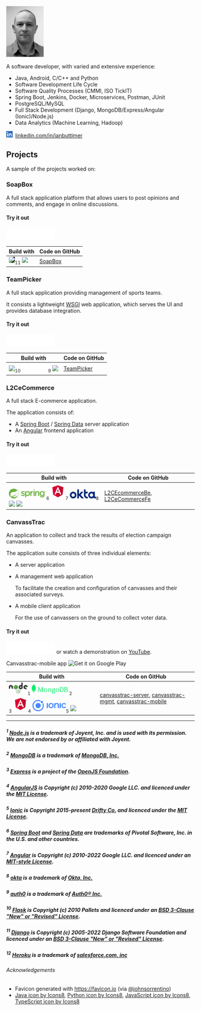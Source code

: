 <img src="assets/img/me.jpg" width="100"/>

A software developer, with varied and extensive experience:
* Java, Android, C/C++ and Python
* Software Development Life Cycle
* Software Quality Processes (CMMI, ISO TickIT)
* Spring Boot, Jenkins, Docker, Microservices, Postman, JUnit
* PostgreSQL/MySQL
* Full Stack Development (Django, MongoDB/Express/Angular (Ionic)/Node.js)
* Data Analytics (Machine Learning, Hadoop)

<a href="https://www.linkedin.com/in/ianbuttimer/"><img src="assets/img/LI-In-Bug.png" width="20"/></a> 
[linkedin.com/in/ianbuttimer](https://www.linkedin.com/in/ianbuttimer/)


## Projects
A sample of the projects worked on:


### SoapBox

A full stack application platform that allows users to post opinions and comments, and engage in online discussions.

#### Try it out
 [<img src="assets/img/built-on-heroku-light.svg" width="130"/>](https://soapbox-opinions.herokuapp.com/)


| Build with | Code on GitHub|
|-|-|
| <a href="https://flask.palletsprojects.com/"><img src="https://static.djangoproject.com/img/logo-django.42234b631760.svg" width="70" style="background-color: black;"/></a><sub>11</sub> <img src="https://img.icons8.com/color/48/000000/python--v1.png" width="35"/> | [SoapBox](https://github.com/ibuttimer/soapbox) |


### TeamPicker

A full stack application providing management of sports teams.

It consists a lightweight [WSGI](https://wsgi.readthedocs.io/) web application, which serves the UI and provides database integration.

#### Try it out
 [<img src="assets/img/built-on-heroku-light.svg" width="130"/>](https://teampicker-fswd.herokuapp.com/)


| Build with | Code on GitHub|
|-|-|
| <a href="https://flask.palletsprojects.com/"><img src="https://raw.githubusercontent.com/pallets/flask/main/artwork/logo-full.svg" width="70" style="background-color: white;"/></a><sub>10</sub> <a href="https://auth0.com/"><img src="assets/img/brand%20evolution_logo_Auth0_white.png" width="70"/></a><sub>9</sub> <img src="https://img.icons8.com/color/48/000000/python--v1.png" width="35"/> | [TeamPicker](https://github.com/ibuttimer/TeamPicker) |

### L2CeCommerce

A full stack E-commerce application.

The application consists of:

- A [Spring Boot](https://spring.io/projects/spring-boot) / [Spring Data](https://spring.io/projects/spring-data) server application
- An [Angular](https://angular.io/) frontend application

#### Try it out
[<img src="assets/img/built-on-heroku-light.svg" width="130"/>](https://l2cecommercefe.herokuapp.com/)

| Build with | Code on GitHub|
|-|-|
| <a href="https://spring.io"><img src="assets/img/spring-logo.svg" width="100"/></a><sub>6</sub> <a href="https://angularjs.org/"><img src="assets/img/angular.png" width="40"/></a><sub>7</sub> <a href="https://www.okta.com/"><img src="assets/img/Logo_Okta_Blue_RGB.png" width="70"/></a><sub>8</sub> <img src="https://img.icons8.com/color/48/000000/java-coffee-cup-logo--v1.png"/> <img src="https://img.icons8.com/color/48/000000/typescript.png"/> | [L2CEcommerceBe](https://github.com/ibuttimer/L2CEcommerceBe),  [L2CeCommerceFe](https://github.com/ibuttimer/L2CeCommerceFe) |


### CanvassTrac

An application to collect and track the results of election campaign canvasses.

The application suite consists of three individual elements:

- A server application
- A management web application
 
    To facilitate the creation and configuration of canvasses and their associated surveys.

- A mobile client application
    
    For the use of canvassers on the ground to collect voter data.

#### Try it out
[<img src="assets/img/built-on-heroku-light.svg" width="130"/>](https://canvasstrac.herokuapp.com/) or watch a demonstration on [YouTube](https://www.youtube.com/watch?v=h9E-NAwXZm8). 

Canvasstrac-mobile app <img alt="Get it on Google Play" src="https://play.google.com/intl/en_us/badges/images/generic/en_badge_web_generic.png" style="height:40px;">

| Build with | Code on GitHub|
|-|-|
| <a href="https://nodejs.dev/"><img src="assets/img/nodejs-new-pantone-black.svg" width="50"/></a><sub>1</sub> <a href="https://www.mongodb.com/"><img src="assets/img/Logo_RGB_Spring-Green.png" width="100"/></a><sub>2</sub> <a href="https://expressjs.com/" style="color: white;">Express</a> <sub>3</sub> <a href="https://angularjs.org/"><img src="assets/img/angular.png" width="40"/></a><sub>4</sub> <a href="https://ionicframework.com/"><img src="assets/img/Ionic_Logo.svg.png" width="90"/></a><sub>5</sub> <img src="https://img.icons8.com/color/48/000000/javascript--v1.png" width="40"/> | [canvasstrac-server](https://github.com/ibuttimer/canvasstrac-server),  [canvasstrac-mgmt](https://github.com/ibuttimer/canvasstrac-mgmt),  [canvasstrac-mobile](https://github.com/ibuttimer/canvasstrac-mobile) |



---
##### <sup>1</sup> [Node.js](https://nodejs.dev/) is a trademark of Joyent, Inc. and is used with its permission. We are not endorsed by or affiliated with Joyent.

##### <sup>2</sup> [MongoDB](https://www.mongodb.com/) is a trademark of [MongoDB, Inc.](https://www.mongodb.com/)

##### <sup>3</sup> [Express](https://expressjs.com/) is a project of the [OpenJS Foundation](https://openjsf.org/).

##### <sup>4</sup> [AngularJS](https://angularjs.org/) is Copyright (c) 2010-2020 Google LLC. and licenced under the [MIT License](https://github.com/angular/angular.js/blob/master/LICENSE).

##### <sup>5</sup> [Ionic](https://ionicframework.com/) is Copyright 2015-present [Drifty Co.](http://drifty.com/) and licenced under the [MIT License](https://github.com/ionic-team/ionic-framework/blob/main/LICENSE).

##### <sup>6</sup> [Spring Boot](https://spring.io/projects/spring-boot) and [Spring Data](https://spring.io/projects/spring-data) are trademarks of Pivotal Software, Inc. in the U.S. and other countries.

##### <sup>7</sup> [Angular](https://angular.io/) is Copyright (c) 2010-2022 Google LLC. and licenced under an [MIT-style License](https://angular.io/license).

##### <sup>8</sup> [okta](https://www.okta.com/) is a trademark of [Okta, Inc.](https://www.okta.com/)

##### <sup>9</sup> [auth0](https://auth0.com/) is a trademark of [Auth0® Inc.](https://auth0.com/)

##### <sup>10</sup> [Flask](https://flask.palletsprojects.com/) is Copyright (c) 2010 Pallets and licenced under an [BSD 3-Clause "New" or "Revised" License](https://github.com/pallets/flask/blob/main/LICENSE.rst).

##### <sup>11</sup> [Django](https://www.djangoproject.com/) is Copyright (c) 2005-2022 Django Software Foundation and licenced under an [BSD 3-Clause "New" or "Revised" License](https://github.com/django/django/blob/main/LICENSE).

##### <sup>12</sup> [Heroku](https://heroku.com/) is a trademark of [salesforce.com, inc](https://www.salesforce.com/)



###### Acknowledgements

- Favicon generated with https://favicon.io (via [@johnsorrentino](https://twitter.com/johnsorrentino))
- <a href="https://icons8.com/icon/13679/java">Java icon by Icons8</a>, 
<a href="https://icons8.com/icon/13441/python">Python icon by Icons8</a>, 
<a href="https://icons8.com/icon/108784/javascript">JavaScript icon by Icons8</a>, 
<a href="https://icons8.com/icon/uJM6fQYqDaZK/typescript">TypeScript icon by Icons8</a>

 